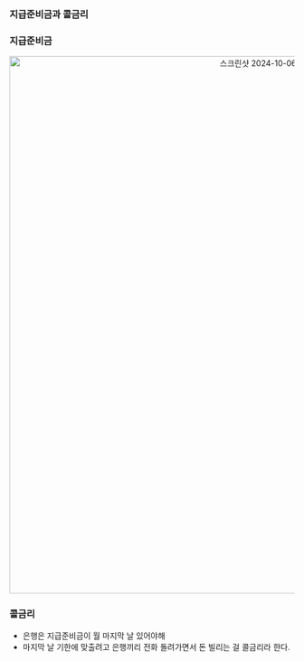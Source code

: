 ### 지급준비금과 콜금리



### 지급준비금

<p align="center">
  <img width="951" alt="스크린샷 2024-10-06 오후 11 08 38" src="https://github.com/user-attachments/assets/8936d81a-70e2-43cb-bdfa-a86c57a2fee4">
</p>

### 콜금리

* 은행은 지급준비금이 월 마지막 날 있어야해
* 마지막 날 기한에 맞출려고 은행끼리 전화 돌려가면서 돈 빌리는 걸 콜금리라 한다.







